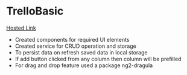 # TrelloBasic

[Hosted Link](https://)

- Created components for required UI elements
- Created service for CRUD operation and storage
- To persist data on refresh saved data in local storage
- If add button clicked from any column then column will be prefilled
- For drag and drop feature used a package ng2-dragula